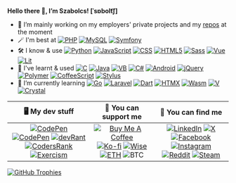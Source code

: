 **Hello there :wave:, I’m Szabolcs! [ˈsɒbolt͡ʃ]**

- :telescope: I’m mainly working on my employers' private projects and my [repos](https://github.com/sbolch?tab=repositories) at the moment
- :magic_wand: I'm best at
[![PHP](https://img.shields.io/badge/PHP-777bB4?logo=php&logoColor=white)](https://www.php.net)
[![MySQL](https://img.shields.io/badge/MySQL-4479a1?logo=mysql&logoColor=white)](https://www.mysql.com)
[![Symfony](https://img.shields.io/badge/Symfony-black?logo=symfony&logoColor=white)](https://symfony.com)
- :hammer_and_wrench: I know & use
[![Python](https://img.shields.io/badge/Python-3776ab?logo=python&logoColor=white)](https://www.python.org)
[![JavaScript](https://img.shields.io/badge/JS-f0db4f?logo=javascript&logoColor=black)](https://developer.mozilla.org/en-US/docs/Web/javascript)
[![CSS](https://img.shields.io/badge/CSS-663399?logo=css&logoColor=white)](https://developer.mozilla.org/en-US/docs/Web/CSS)
[![HTML5](https://img.shields.io/badge/HTML5-e34f26?logo=html5&logoColor=white)](https://developer.mozilla.org/en-US/docs/Web/HTML)
[![Sass](https://img.shields.io/badge/Sass-cc6699?logo=sass&logoColor=white)](https://sass-lang.com)
[![Vue](https://img.shields.io/badge/Vue-4fc08d?logo=vue.js&logoColor=white)](https://vuejs.org)
[![Lit](https://img.shields.io/badge/Lit-5865f2?logo=lit&logoColor=white)](https://lit.dev)
- :thought_balloon: I've learnt & used
[![C](https://img.shields.io/badge/-a8b9cc?logo=c&logoColor=black)](https://en.wikipedia.org/wiki/C_(programming_language))
[![Java](https://img.shields.io/badge/Java-3a75b0)](https://www.java.com)
[![VB](https://img.shields.io/badge/Visual%20Basic-195f97)](https://learn.microsoft.com/en-us/dotnet/visual-basic)
[![C#](https://img.shields.io/badge/C%23-512bd4)](https://learn.microsoft.com/en-us/dotnet/csharp)
[![Android](https://img.shields.io/badge/Android-3ddc84?logo=android&logoColor=white)](https://www.android.com)
[![jQuery](https://img.shields.io/badge/jQuery-0769ad?logo=jquery&logoColor=white)](https://jquery.com)
[![Polymer](https://img.shields.io/badge/Polymer-ff4470?logo=polymer-project&logoColor=white)](https://polymer-library.polymer-project.org)
[![CoffeeScript](https://img.shields.io/badge/CoffeeScript-2f2625?logo=coffeescript&logoColor=white)](https://coffeescript.org)
[![Stylus](https://img.shields.io/badge/Stylus-6da13f?logo=stylus&logoColor=white)](https://stylus-lang.com)
- :seedling: I’m currently learning
[![Go](https://img.shields.io/badge/Go-00add8?logo=go&logoColor=white)](https://go.dev)
[![Laravel](https://img.shields.io/badge/Laravel-f55247?logo=laravel&logoColor=white)](https://laravel.com)
[![Dart](https://img.shields.io/badge/Dart-0175c2?logo=dart&logoColor=white)](https://dart.dev)
[![HTMX](https://img.shields.io/badge/HTMX-3d72d7?logo=htmx&logoColor=white)](https://dart.dev)
[![Wasm](https://img.shields.io/badge/Wasm-654ff0?logo=webassembly&logoColor=white)](https://webassembly.org)
[![V](https://img.shields.io/badge/-4a607e?logo=v&logoColor=white)](https://vlang.io)
[![Crystal](https://img.shields.io/badge/Crystal-14151a?logo=crystal&logoColor=white)](https://crystal-lang.org)

| :desktop_computer: My dev stuff | :money_with_wings: You can support me | :busts_in_silhouette: You can find me |
|:-:|:-:|:-:|
| [![CodePen](https://img.shields.io/badge/-black?logo=github&logoColor=white)](https://github.com/sbolch) [![CodePen](https://img.shields.io/badge/-black?logo=codepen&logoColor=white)](https://codepen.io/sbolch) [![devRant](https://img.shields.io/badge/-f99a66?logo=devrant&logoColor=white)](https://devrant.com/users/arnyek) [![CodersRank](https://img.shields.io/badge/-67a4ac?logo=codersrank&logoColor=white)](https://profile.codersrank.io/user/sbolch) [![Exercism](https://img.shields.io/badge/-604fcd?logo=exercism&logoColor=white)](https://exercism.org/profiles/sbolch) | [![Buy Me A Coffee](https://img.shields.io/badge/-ffdd00?logo=buy-me-a-coffee&logoColor=black)](https://www.buymeacoffee.com/arnyek) [![Ko-fi](https://img.shields.io/badge/-f16061?logo=ko-fi&logoColor=black)](https://ko-fi.com/arnyek) [![Wise](https://img.shields.io/badge/-9fe870?logo=wise&logoColor=black)](https://wise.com/pay/me/szabolcss237) [![ETH](https://img.shields.io/badge/0x7731b7C5E7ce4b8497572C3C20E60d99C48fAC32-3c3c3d?logo=ethereum&logoColor=white)](https://etherscan.io/address/0x7731b7C5E7ce4b8497572C3C20E60d99C48fAC32) ![BTC](https://img.shields.io/badge/bc1q2ec0jlyhxe75fkwayy3dkg2khpz7tk9f3yyk2n-f7931a?logo=bitcoin&logoColor=white) | [![LinkedIn](https://img.shields.io/badge/LinkedIn-0077b5)](https://www.linkedin.com/in/szabolcs-suranyi) [![X](https://img.shields.io/badge/-black?logo=x&logoColor=white)](https://x.com/1arnyek) [![Facebook](https://img.shields.io/badge/-1877f2?logo=facebook&logoColor=white)](https://www.facebook.com/1arnyek) [![Instagram](https://img.shields.io/badge/-e4405f?logo=instagram&logoColor=white)](https://www.instagram.com/1arnyek) [![Reddit](https://img.shields.io/badge/-ff4500?logo=reddit&logoColor=white)](https://www.reddit.com/user/1arnyek) [![Steam](https://img.shields.io/badge/-black?logo=steam&logoColor=white)](https://steamcommunity.com/id/1arnyek) |

[![GitHub Trophies](https://github-profile-trophy.vercel.app/?username=sbolch&theme=onedark&no-bg=true&no-frame=true&rank=SECRET,SSS,SS,S,AAA,AA,A)](https://github.com/ryo-ma/github-profile-trophy)
